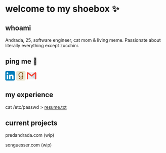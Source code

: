 # welcome to my shoebox ✨

## whoami

Andrada, 25, software engineer, cat mom & living meme. Passionate about literally everything except zucchini.

## ping me 💬

<div>
    <a href="https://linkedin.com/in/predandrada"><img height="30" width="30" src="assets/linkedin.svg"></a>
    <a href="https://www.goodreads.com/predandrada"><img height="30" width="30" src="assets/goodreads.svg"></a>
    <a href="mailto: predandrada.elena@gmail.com"> <img height="30" width="30" src="assets/email.svg"></a>
</div>

## my experience
cat /etc/passwd > <a href="https://bit.ly/3waGCZT"> resume.txt </a>
</br>

## current projects

predandrada.com (wip)

songuesser.com (wip)
